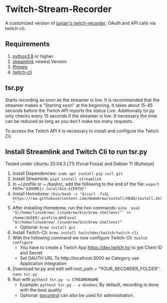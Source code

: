 # Twitch-Stream-Recorder
A customized version of [junian's twitch-recorder](https://gist.github.com/junian/b41dd8e544bf0e3980c971b0d015f5f6), OAuth and API calls via twitch-cli.

## Requirements
1. [python3.8](https://www.python.org/downloads/release/python-380/) or higher  
2. [streamlink](https://streamlink.github.io/) newest Version
3. [ffmpeg](https://ffmpeg.org/) 
4. [twitch-cli](https://github.com/twitchdev/twitch-cli)

## tsr.py
Starts recording as soon as the streamer is live. It is recommended that the streamer makes a "Starting soon" at the beginning. 
It takes about 15-45 seconds before the Twitch API reports the status Live. Additionally tsr.py only checks every 15 seconds if 
the streamer is live. If necessary the time can be reduced as long as you don't make too many requests.

To access the Twitch API it is necessary to install and configure the Twtich Cli. 

## Install Streamlink and Twitch Cli to run tsr.py
Tested under Ubuntu 20.04.3 LTS (Focal Fossa) and Debian 11 (Bullseye)
1) Install Dependencies: `sudo apt install pip curl git`
2) Install Streamlink: `pip3 install streamlink`
3) In ~/.profile or ~./bashrc, add the following to the end of the file: `export PATH="${HOME}/.local/bin:${PATH}"`
4) Install Homebrew: `/bin/bash -c "$(curl -fsSL https://raw.githubusercontent.com/Homebrew/install/HEAD/install.sh)"`
5) After installing Homebrew, run the two commands: `echo 'eval "$(/home/linuxbrew/.linuxbrew/bin/brew shellenv)"' >> /home/$USER/.profile`
   and `eval "$(/home/linuxbrew/.linuxbrew/bin/brew shellenv)"`
   - Optional: `brew install gcc`
6) Install Twitch-Cli: `brew install twitchdev/twitch/twitch-cli`
7) With the following command we now configure Twitch-Cli: `twitch configure`
	- You have to create a Twitch App https://dev.twitch.tv/ to get Client ID and Secret
	- Set OAUTH URL To http://localhost:3000 as Category use Application Integration
8) Download tsr.py and edit self.root_path = "YOUR_RECORDER_FOLDER": `nano tsr.py`
9) Run with `python3 tsr.py -u STREAMERNAME`
	- Example: `python3 tsr.py - u diedoni` By default, recording is done with the best quality
	- Optional: [tsrcontrol](https://github.com/DravenTec/tsrcontrol) can also be used for administration.
